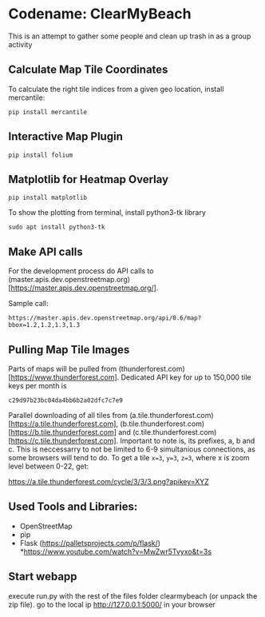 # Codename: ClearMyBeach

This is an attempt to gather some people and clean up trash in as a group activity

## Calculate Map Tile Coordinates

To calculate the right tile indices from a given geo location, install mercantile:

    pip install mercantile

## Interactive Map Plugin

    pip install folium

## Matplotlib for Heatmap Overlay

    pip install matplotlib

To show the plotting from terminal, install python3-tk library

    sudo apt install python3-tk

## Make API calls

For the development process do API calls to (master.apis.dev.openstreetmap.org)[https://master.apis.dev.openstreetmap.org/].

Sample call:

    https://master.apis.dev.openstreetmap.org/api/0.6/map?bbox=1.2,1.2,1.3,1.3

## Pulling Map Tile Images

Parts of maps will be pulled from (thunderforest.com)[https://www.thunderforest.com]. Dedicated API key for up to 150,000 tile keys per month is

`c29d97b23bc04da4bb6b2a02dfc7c7e9`

Parallel downloading of all tiles from (a.tile.thunderforest.com)[https://a.tile.thunderforest.com], (b.tile.thunderforest.com)[https://b.tile.thunderforest.com] and (c.tile.thunderforest.com)[https://c.tile.thunderforest.com]. Important to note is, its prefixes, a, b and c. This is neccessarry to not be limited to 6-9 simultanious connections, as some browsers will tend to do.
To get a tile `x=3`, `y=3`, `z=3`, where x is zoom level between 0-22, get:
    
https://a.tile.thunderforest.com/cycle/3/3/3.png?apikey=XYZ

## Used Tools and Libraries:

* OpenStreetMap
* pip
* Flask (https://palletsprojects.com/p/flask/)
*https://www.youtube.com/watch?v=MwZwr5Tvyxo&t=3s

## Start webapp
execute run.py with the rest of the files folder clearmybeach (or unpack the zip file).
go to the local ip http://127.0.0.1:5000/ in your browser


